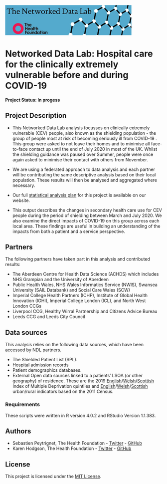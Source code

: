 <img src="ndlbanner.png" width="405" height="96">

# Networked Data Lab: Hospital care for the clinically extremely vulnerable before and during COVID-19

#### Project Status: In progess

## Project Description

- This Networked Data Lab analysis focusses on clinically extremely vulnerable (CEV) people, also known as the shielding population - the group of people most at risk of becoming seriously ill from COVID-19 . This group were asked to not leave their homes and to minimise all face-to-face contact up until the end of July 2020 in most of the UK. Whilst the shielding guidance was paused over Summer, people were once again asked to minimise their contact with others from November.

- We are using a federated approach to data analysis and each partner will be contributing the same descriptive analysis based on their local population. These results will then be analysed and aggregated where necessary.

- Our full [statistical analysis plan](https://www.health.org.uk/sites/default/files/2020-12/ndl_statistical_analysis_plan_-_descriptive_analysis_of_cev_people_during_covid-19_0.pdf) for this project is available on our website.

- This output describes the changes in secondary health care use for CEV people during the period of shielding between March and July 2020. We also examine the direct impacts of COVID-19 on this group across each local area. These findings are useful in building an understanding of the impacts from both a patient and a service perspective.

## Partners

The following partners have taken part in this analysis and contributed results:

- The Aberdeen Centre for Health Data Science (ACHDS) which includes NHS Grampian and the University of Aberdeen
- Public Health Wales, NHS Wales Informatics Service (NWIS), Swansea University (SAIL Databank) and Social Care Wales (SCW)
- Imperial College Health Partners (ICHP), Institute of Global Health Innovation (IGHI), Imperial College London (ICL), and North West London CCGs
- Liverpool CCG, Healthy Wirral Partnership and Citizens Advice Bureau
- Leeds CCG and Leeds City Council    

## Data sources

This analysis relies on the following data sources, which have been accessed by NDL partners.

- The Shielded Patient List (SPL).
- Hospital admission records
- Patient demographics databases.
- External Open data sources linked to a patients’ LSOA (or other geography) of residence. These are the 2019 [English](https://data-communities.opendata.arcgis.com/datasets/d4b79be994ac4820ad44e10ded313df3_0
)/[Welsh](https://gov.wales/sites/default/files/statistics-and-research/2019-11/welsh-index-multiple-deprivation-2019-index-and-domain-ranks-by-small-area.ods
)/[Scottish](https://www.gov.scot/binaries/content/documents/govscot/publications/statistics/2020/01/scottish-index-of-multiple-deprivation-2020-data-zone-look-up-file/documents/scottish-index-of-multiple-deprivation-data-zone-look-up/scottish-index-of-multiple-deprivation-data-zone-look-up/govscot%3Adocument/SIMD%2B2020v2%2B-%2Bdatazone%2Blookup.xlsx) Index of Multiple Deprivation quintiles and [English](https://data.gov.uk/dataset/b1165cea-2655-4cf7-bf22-dfbd3cdeb242/rural-urban-classification-2011-of-lower-layer-super-output-areas-in-england-and-wales)/[Welsh](https://data.gov.uk/dataset/b1165cea-2655-4cf7-bf22-dfbd3cdeb242/rural-urban-classification-2011-of-lower-layer-super-output-areas-in-england-and-wales)/[Scottish](https://www.opendata.nhs.scot/fa_IR/dataset/urban-rural-classification) urban/rural indicators based on the 2011 Census.

### Requirements

These scripts were written in R version 4.0.2 and RStudio Version 1.1.383. 

## Authors

* Sebastien Peytrignet, The Health Foundation - [Twitter](https://twitter.com/SebastienPeytr2) - [GitHub](https://github.com/speytrignet-thf)
* Karen Hodgson, The Health Foundation - [Twitter](https://twitter.com/KarenHodgePodge) - [GitHub](https://github.com/KarenHodgson)

## License

This project is licensed under the [MIT License](https://github.com/HFAnalyticsLab/NDL_Output2_Morbidity/blob/main/LICENSE).
